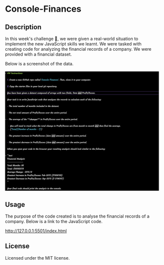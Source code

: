 # Console-Finances

## Description

In this week's challenge :star_struck:, we were given a real-world situation to implement the new JavaScript skills we learnt. We were tasked with creating code for analyzing the financial records of a company. We were provided with a financial dataset.

Below is a screenshot of the data.
<br>
<br>
![Screenshot of instructions and data provided to analyse](./images/instructions.jpg)

## Usage

The purpose of the code created is to analyse the financial records of a company. Below is a link to the JavaScript code.

http://127.0.0.1:5501/index.html

## License

Licensed under the MIT license.
